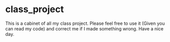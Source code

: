 # class_project
This is a cabinet of all my class project. Please feel free to use it (Given you can read my code) and correct me if I made something wrong. 
Have a nice day.

